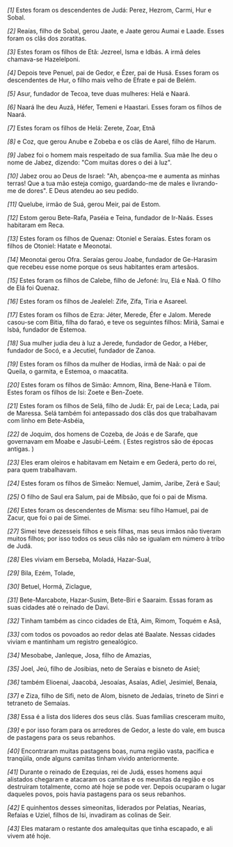 *[1]* Estes foram os descendentes de Judá: Perez, Hezrom, Carmi, Hur e Sobal.

*[2]* Reaías, filho de Sobal, gerou Jaate, e Jaate gerou Aumai e Laade. Esses foram os clãs dos zoratitas.

*[3]* Estes foram os filhos de Etã: Jezreel, Isma e Idbás. A irmã deles chamava-se Hazelelponi.

*[4]* Depois teve Penuel, pai de Gedor, e Ézer, pai de Husá. Esses foram os descendentes de Hur, o filho mais velho de Efrate e pai de Belém.

*[5]* Asur, fundador de Tecoa, teve duas mulheres: Helá e Naará.

*[6]* Naará lhe deu Auzã, Héfer, Temeni e Haastari. Esses foram os filhos de Naará.

*[7]* Estes foram os filhos de Helá: Zerete, Zoar, Etnã

*[8]* e Coz, que gerou Anube e Zobeba e os clãs de Aarel, filho de Harum.

*[9]* Jabez foi o homem mais respeitado de sua família. Sua mãe lhe deu o nome de Jabez, dizendo: "Com muitas dores o dei à luz".

*[10]* Jabez orou ao Deus de Israel: "Ah, abençoa-me e aumenta as minhas terras! Que a tua mão esteja comigo, guardando-me de males e livrando-me de dores". E Deus atendeu ao seu pedido.

*[11]* Quelube, irmão de Suá, gerou Meir, pai de Estom.

*[12]* Estom gerou Bete-Rafa, Paséia e Teína, fundador de Ir-Naás. Esses habitaram em Reca.

*[13]* Estes foram os filhos de Quenaz: Otoniel e Seraías. Estes foram os filhos de Otoniel: Hatate e Meonotai.

*[14]* Meonotai gerou Ofra. Seraías gerou Joabe, fundador de Ge-Harasim que recebeu esse nome porque os seus habitantes eram artesãos.

*[15]* Estes foram os filhos de Calebe, filho de Jefoné: Iru, Elá e Naã. O filho de Elá foi Quenaz.

*[16]* Estes foram os filhos de Jealelel: Zife, Zifa, Tiria e Asareel.

*[17]* Estes foram os filhos de Ezra: Jéter, Merede, Éfer e Jalom. Merede casou-se com Bitia, filha do faraó, e teve os seguintes filhos: Miriã, Samai e Isbá, fundador de Estemoa.

*[18]* Sua mulher judia deu à luz a Jerede, fundador de Gedor, a Héber, fundador de Socó, e a Jecutiel, fundador de Zanoa.

*[19]* Estes foram os filhos da mulher de Hodias, irmã de Naã: o pai de Queila, o garmita, e Estemoa, o maacatita.

*[20]* Estes foram os filhos de Simão: Amnom, Rina, Bene-Hanã e Tilom. Estes foram os filhos de Isi: Zoete e Ben-Zoete.

*[21]* Estes foram os filhos de Selá, filho de Judá: Er, pai de Leca; Lada, pai de Maressa. Selá também foi antepassado dos clãs dos que trabalhavam com linho em Bete-Asbéia,

*[22]* de Joquim, dos homens de Cozeba, de Joás e de Sarafe, que governavam em Moabe e Jasubi-Leém. ( Estes registros são de épocas antigas. )

*[23]* Eles eram oleiros e habitavam em Netaim e em Gederá, perto do rei, para quem trabalhavam.

*[24]* Estes foram os filhos de Simeão: Nemuel, Jamim, Jaribe, Zerá e Saul;

*[25]* O filho de Saul era Salum, pai de Mibsão, que foi o pai de Misma.

*[26]* Estes foram os descendentes de Misma: seu filho Hamuel, pai de Zacur, que foi o pai de Simei.

*[27]* Simei teve dezesseis filhos e seis filhas, mas seus irmãos não tiveram muitos filhos; por isso todos os seus clãs não se igualam em número à tribo de Judá.

*[28]* Eles viviam em Berseba, Moladá, Hazar-Sual,

*[29]* Bila, Ezém, Tolade,

*[30]* Betuel, Hormá, Ziclague,

*[31]* Bete-Marcabote, Hazar-Susim, Bete-Biri e Saaraim. Essas foram as suas cidades até o reinado de Davi.

*[32]* Tinham também as cinco cidades de Etã, Aim, Rimom, Toquém e Asã,

*[33]* com todos os povoados ao redor delas até Baalate. Nessas cidades viviam e mantinham um registro genealógico.

*[34]* Mesobabe, Janleque, Josa, filho de Amazias,

*[35]* Joel, Jeú, filho de Josibias, neto de Seraías e bisneto de Asiel;

*[36]* também Elioenai, Jaacobá, Jesoaías, Asaías, Adiel, Jesimiel, Benaia,

*[37]* e Ziza, filho de Sifi, neto de Alom, bisneto de Jedaías, trineto de Sinri e tetraneto de Semaías.

*[38]* Essa é a lista dos líderes dos seus clãs. Suas famílias cresceram muito,

*[39]* e por isso foram para os arredores de Gedor, a leste do vale, em busca de pastagens para os seus rebanhos.

*[40]* Encontraram muitas pastagens boas, numa região vasta, pacífica e tranqüila, onde alguns camitas tinham vivido anteriormente.

*[41]* Durante o reinado de Ezequias, rei de Judá, esses homens aqui alistados chegaram e atacaram os camitas e os meunitas da região e os destruíram totalmente, como até hoje se pode ver. Depois ocuparam o lugar daqueles povos, pois havia pastagens para os seus rebanhos.

*[42]* E quinhentos desses simeonitas, liderados por Pelatias, Nearias, Refaías e Uziel, filhos de Isi, invadiram as colinas de Seir.

*[43]* Eles mataram o restante dos amalequitas que tinha escapado, e ali vivem até hoje.

